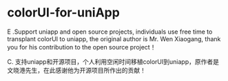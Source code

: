 # colorUI-for-uniApp
E .Support uniapp and open source projects, individuals use free time to transplant colorUI to uniapp, the original author is Mr. Wen Xiaogang, thank you for his contribution to the open source project！  

C. 支持uniapp和开源项目，个人利用空闲时间移植colorUI到uniapp，原作者是文晓港先生，在此感谢他为开源项目所作出的贡献！  
